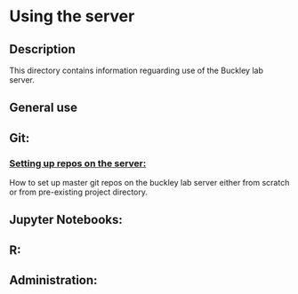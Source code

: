 # Using the server

## Description
This directory contains information reguarding use of the Buckley lab server.

## General use

## Git:
### [Setting up repos on the server:](./git_setting_up_server_repos.md)
  How to set up master git repos on the buckley lab server either from scratch or from pre-existing project directory. 

## Jupyter Notebooks:

## R:

## Administration:
